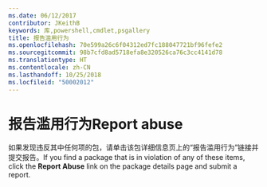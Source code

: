 ```yaml
---
ms.date: 06/12/2017
contributor: JKeithB
keywords: 库,powershell,cmdlet,psgallery
title: 报告滥用行为
ms.openlocfilehash: 70e599a26c6f04312ed7fc188047721bf96fefe2
ms.sourcegitcommit: 98b7cfd8ad5718efa8e320526ca76c3cc4141d78
ms.translationtype: HT
ms.contentlocale: zh-CN
ms.lasthandoff: 10/25/2018
ms.locfileid: "50002012"
---
```

# <a name="report-abuse"></a><span data-ttu-id="bbefe-103">报告滥用行为</span><span class="sxs-lookup"><span data-stu-id="bbefe-103">Report abuse</span></span>

<span data-ttu-id="bbefe-104">如果发现违反其中任何项的包，请单击该包详细信息页上的“报告滥用行为”链接并提交报告。</span><span class="sxs-lookup"><span data-stu-id="bbefe-104">If you find a package that is in violation of any of these items, click the **Report Abuse** link on the package details page and submit a report.</span></span>
